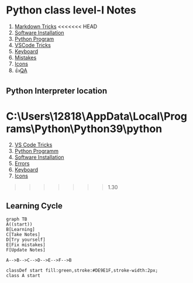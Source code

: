 # Python class level-I Notes

1. [Markdown Tricks](doc/markdownTricks.md)
<<<<<<< HEAD
2. [Software Installation](doc/installation.md)
3. [Python Program](doc/python.md)
4. [VSCode Tricks](doc/vscodeTricks.md)
5. [Keyboard](doc/keyboard.md)
6. [Mistakes](doc/mistakes.md)
7. [Icons](doc/myIcons.md)
8. 👍[QA](doc/questionAnswer.md)

## Python Interpreter location
C:\Users\12818\AppData\Local\Programs\Python\Python39\python
=======
2. [VS Code Tricks](doc/vscodeTricks.md)
3. [Python Programm](doc/python.md)
4. [Software Installation](doc/installation.md)
5. [Errors](doc/mistakes.md)
6. [Keyboard](doc/keyboard.md)
7. [Icons](doc/myIcons.md)
>>>>>>> 1.30

## Learning Cycle
```mermaid
graph TB
A((start))
B[Learning]
C[Take Notes]
D[Try yourself]
E[Fix mistakes]
F[Update Notes]

A-->B-->C-->D-->E-->F-->B

classDef start fill:green,stroke:#DE9E1F,stroke-width:2px;
class A start
```